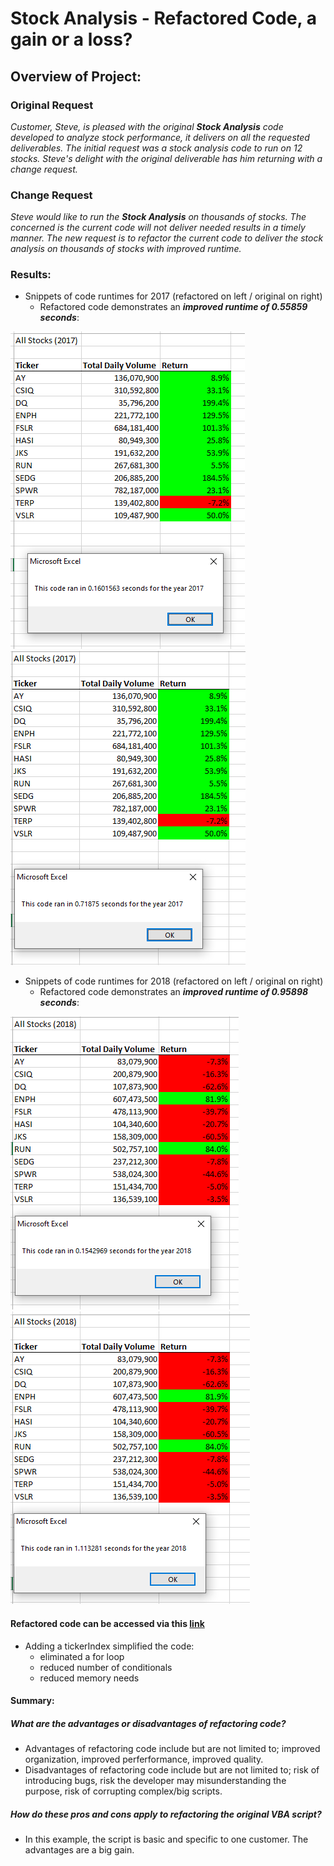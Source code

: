 # Stock Analysis - Refactored Code, a gain or a loss?

## Overview of Project:  

### Original Request
*Customer, Steve, is pleased with the original **Stock Analysis** code developed to analyze stock performance, it delivers on all the requested deliverables.  The initial request was a stock analysis code to run on 12 stocks.  Steve's delight with the original deliverable has him returning with a change request.*
### Change Request
*Steve would like to run the **Stock Analysis** on thousands of stocks. The concerned is the current code will not deliver needed results in a timely manner.  The new request is to refactor the current code to deliver the stock analysis on thousands of stocks with improved runtime.*  

### Results: 
- Snippets of code runtimes for 2017 (refactored on left / original on right) 
  - Refactored code demonstrates an ***improved runtime of 0.55859 seconds***:

![](/Resources/VBA_Challenge_2017.png)     ![](/Resources/Original_code_2017_code_performance.png)

- Snippets of code runtimes for 2018 (refactored on left / original on right) 
  - Refactored code demonstrates an ***improved runtime of 0.95898 seconds***:

![](/Resources/VBA_Challenge_2018.png)     ![](/Resources/Original_code_2018_code_performance.png)

#### Refactored code can be accessed via this [link](/Resources/Refactored_script_w_improved_runtime.txt)
- Adding a tickerIndex simplified the code:
  - eliminated a for loop 
  - reduced number of conditionals
  - reduced memory needs 

#### **Summary:**  
##### What are the advantages or disadvantages of refactoring code?
- Advantages of refactoring code include but are not limited to; improved organization, improved perferformance, improved quality.
- Disadvantages of refactoring code include but are not limited to; risk of introducing bugs, risk the developer may misunderstanding the purpose, risk of corrupting complex/big scripts.  
##### How do these pros and cons apply to refactoring the original VBA script?
- In this example, the script is basic and specific to one customer.  The advantages are a big gain.  
